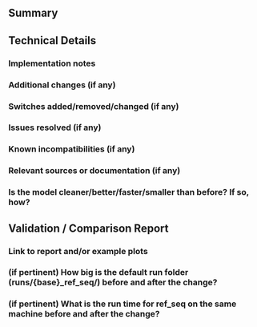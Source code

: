## Summary

## Technical Details
### Implementation notes

### Additional changes (if any)

### Switches added/removed/changed (if any)

### Issues resolved (if any)

### Known incompatibilities (if any)

### Relevant sources or documentation (if any)

### Is the model cleaner/better/faster/smaller than before? If so, how?

## Validation / Comparison Report
### Link to report and/or example plots

### (if pertinent) How big is the default run folder (runs/{base}_ref_seq/) before and after the change?

### (if pertinent) What is the run time for ref_seq on the same machine before and after the change?